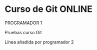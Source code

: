 Curso de Git ONLINE
==============
PROGRAMADOR 1



Pruebas curso Git

Línea añadida por programador 2
